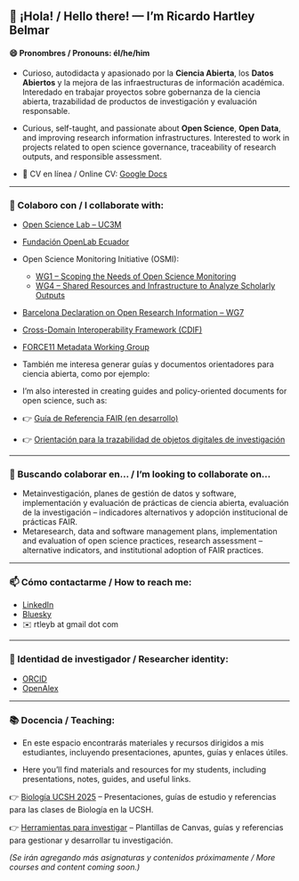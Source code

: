 ## 👋 ¡Hola! / Hello there! — I’m Ricardo Hartley Belmar 
#### 😄 Pronombres / Pronouns: él/he/him

- Curioso, autodidacta y apasionado por la **Ciencia Abierta**, los **Datos Abiertos** y la mejora de las infraestructuras de información académica. Interedado en trabajar proyectos sobre gobernanza de la ciencia abierta, trazabilidad de productos de investigación y evaluación responsable.   
- Curious, self-taught, and passionate about **Open Science**, **Open Data**, and improving research information infrastructures. Interested to work in projects related to open science governance, traceability of research outputs, and responsible assessment. 

- 📄 CV en línea / Online CV: [Google Docs](https://docs.google.com/document/d/1a3fn09eBj47QuD2CmCYOhYb-eeu5DEeHKggPJnGZW1w/edit?usp=sharing)

---

### 🔭 Colaboro con / I collaborate with:  
  - [Open Science Lab – UC3M](https://opensciencelab.uc3m.es)  
  - [Fundación OpenLab Ecuador](https://openlab.ec)  
  - Open Science Monitoring Initiative (OSMI):  
    - [WG1 – Scoping the Needs of Open Science Monitoring](https://open-science-monitoring.org/working-groups/wg1-scoping-the-needs-of-open-science-monitoring/)  
    - [WG4 – Shared Resources and Infrastructure to Analyze Scholarly Outputs](https://open-science-monitoring.org/working-groups/wg4-shared-resources-and-infrastructure-to-analyze-scholarly-outputs/)  
  - [Barcelona Declaration on Open Research Information – WG7](https://barcelona-declaration.org)
  - [Cross-Domain Interoperability Framework (CDIF)](https://worldfair-project.eu/cdif/)  
  - [FORCE11 Metadata Working Group](https://force11.org)

- También me interesa generar guías y documentos orientadores para ciencia abierta, como por ejemplo:  
- I’m also interested in creating guides and policy-oriented documents for open science, such as:

- 👉 [Guía de Referencia FAIR (en desarrollo)](https://github.com/ricnadamas/docs/blob/main/FAIR/GuiaReferencia.md)  
- 👉 [Orientación para la trazabilidad de objetos digitales de investigación](https://github.com/ricnadamas/docs/blob/main/OpenScience/traceabilityda.md)

---

### 👯 Buscando colaborar en... / I’m looking to collaborate on...

- Metainvestigación, planes de gestión de datos y software, implementación y evaluación de prácticas de ciencia abierta, evaluación de la investigación – indicadores alternativos y adopción institucional de prácticas FAIR.  
- Metaresearch, data and software management plans, implementation and evaluation of open science practices, research assessment – alternative indicators, and institutional adoption of FAIR practices.

---

### 📫 Cómo contactarme / How to reach me:  
  - [LinkedIn](https://www.linkedin.com/in/ricardo-hartley-belmar/)  
  - [Bluesky](https://bsky.app/profile/ricardohartley.bsky.social)  
  - ✉️ rtleyb at gmail dot com
---
### 🧬 Identidad de investigador / Researcher identity:  
  - [ORCID](https://orcid.org/0000-0002-2544-587X)  
  - [OpenAlex](https://openalex.org/A5077204313)

---

### 📚 Docencia / Teaching:  
  - En este espacio encontrarás materiales y recursos dirigidos a mis estudiantes, incluyendo presentaciones, apuntes, guías y enlaces útiles.  
  
  - Here you’ll find materials and resources for my students, including presentations, notes, guides, and useful links.

  👉 [Biología UCSH 2025](https://sites.google.com/view/eilein/docencia/biolog%C3%ADa-ucsh-2025) – Presentaciones, guías de estudio y referencias para las clases de Biología en la UCSH.
  
  👉 [Herramientas para investigar](https://sites.google.com/view/eilein/referenciando-usables/para-investigar) – Plantillas de Canvas, guías y referencias para gestionar y desarrollar tu investigación.

  *(Se irán agregando más asignaturas y contenidos próximamente / More courses and content coming soon.)*
